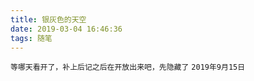 ```yaml
---
title: 银灰色的天空
date: 2019-03-04 16:46:36
tags: 随笔
---
```


`等哪天看开了，补上后记之后在开放出来吧，先隐藏了`
`2019年9月15日`
<!-- ### 病了
   上上周六的时候去体检，体检的人告诉我说：“你的肝有些问题，有些像是肝硬化，最近赶紧去趟医院检查下...”
最初的时候，我并不知道肝硬化属于什么一种病，以为就像是感冒那样的病一样，看看医生，吃吃药就可以康复。后来，百度了一下之后才知道，肝硬化属于重疾，不可逆转的一种病。

### 压抑，焦虑，彷惶
   一周七天，六天的时候我都在往医院的路上赶，临床确诊的结果是肝硬化，但从化验的结果上来看并没有查明病因是什么，医生建议想查明原因的话就需要住院做肝穿刺手术。出于对住院、手术的恐惧，我问医生，不做手术行不行。医生说不做也可以，但药还是要天天吃。
   就这样匆匆回家，跟父母说了我得了早期肝硬化。母亲很担心我，让我做手术，说明天就过来陪我。我怕母亲担心我，为我操劳。我对她说不要紧，医生说化验结果都没什么问题，已经给我开过药了。手术也只是一个检查病因的手段，不做也可以，保持吃药就好了。先吃四五个月再去复查下。
   医生给我开的住院申请我取消了，我尝试着双休的两天去调整心态，可是越想越不安，越明白肝硬化是什么样的一种病，越解不开心结。得了这种病之后，我以后都不能够买保险，也可能会吃一辈子的药来维持病情不恶化。网上有说早期的肝硬化有可能逆转，但是我没有信心，我很想逆转，甚至有想过在痊愈之后，我要向全世界分享我康复的消息，分享我的喜悦，然后告诉大家，爱惜身体，不要等得失去了以后才懂得珍惜。

### 希望
   希望是什么？
   对我来说，
   希望，就是为了不让父母担心我的健康

   年初的时候，看到过这么一句话：
   因受人之恩，不敢受之有愧，遂勤奋，克己
   
### 后记 -->